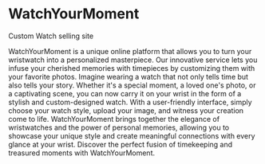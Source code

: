 # WatchYourMoment

Custom Watch selling site

WatchYourMoment is a unique online platform that allows you to turn your wristwatch into a personalized masterpiece. Our innovative service lets you infuse your cherished memories with timepieces by customizing them with your favorite photos. Imagine wearing a watch that not only tells time but also tells your story. Whether it's a special moment, a loved one's photo, or a captivating scene, you can now carry it on your wrist in the form of a stylish and custom-designed watch. With a user-friendly interface, simply choose your watch style, upload your image, and witness your creation come to life. WatchYourMoment brings together the elegance of wristwatches and the power of personal memories, allowing you to showcase your unique style and create meaningful connections with every glance at your wrist. Discover the perfect fusion of timekeeping and treasured moments with WatchYourMoment.
